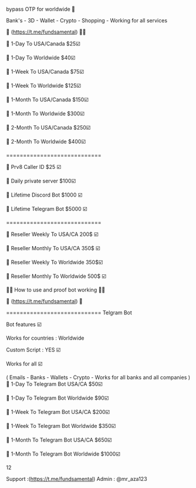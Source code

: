 bypass OTP for worldwide 🧐

Bank's - 3D - Wallet - Crypto - Shopping - Working for all services

📶 (https://t.me/fundsamental) 🛒🛒

🛒 1-Day To USA/Canada $25☑️

🛒 1-Day To Worldwide $40☑️

🛒 1-Week To USA/Canada $75☑️

🛒 1-Week To Worldwide $125☑️

🛒 1-Month To USA/Canada $150☑️

🛒 1-Month To Worldwide $300☑️

🛒 2-Month To USA/Canada $250☑️

🛒 2-Month To Worldwide $400☑️

============================

🛒 Prv8 Caller ID $25 ☑️

🛒 Daily private server $100☑️

🛒 Lifetime Discord Bot $1000 ☑️

🛒 Lifetime Telegram Bot $5000 ☑️

============================

🛒 Reseller Weekly To USA/CA 200$ ☑️

🛒 Reseller Monthly To USA/CA 350$ ☑️

🛒 Reseller Weekly To Worldwide 350$☑️

🛒 Reseller Monthly To Worldwide 500$ ☑️

📲📱 How to use and proof bot working 📲📱

🎥 (https://t.me/fundsamental) 🎥

============================
Telgram Bot

Bot features ☑️

Works for countries : Worldwide

Custom Script : YES ☑️

Works for all ☑️

( Emails - Banks - Wallets - Crypto - Works for all banks and all companies )
🛒 1-Day To Telegram Bot USA/CA $50☑️

🛒 1-Day To Telegram Bot Worldwide $90☑️

🛒 1-Week To Telegram Bot USA/CA $200☑️

🛒 1-Week To Telegram Bot Worldwide $350☑️

🛒 1-Month To Telegram Bot USA/CA $650☑️

🛒 1-Month To Telegram Bot Worldwide $1000☑️

12

Support :(https://t.me/fundsamental) Admin : @mr_aza123
